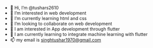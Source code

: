 - 👋 Hi, I’m @tushars2610
- 👀 I’m interested in web development
- 🌱 I’m currently learning html and css
- 💞️ I’m looking to collaborate on web development
- 👀 I am interested in App development through flutter
- 👀 I am currently learning to integrate machine learning with flutter
- 📫 my email is singhtushar1970@gmail.com

<!---
tushars2610/tushars2610 is a ✨ special ✨ repository because its `README.md` (this file) appears on your GitHub profile.
You can click the Preview link to take a look at your changes.
--->
